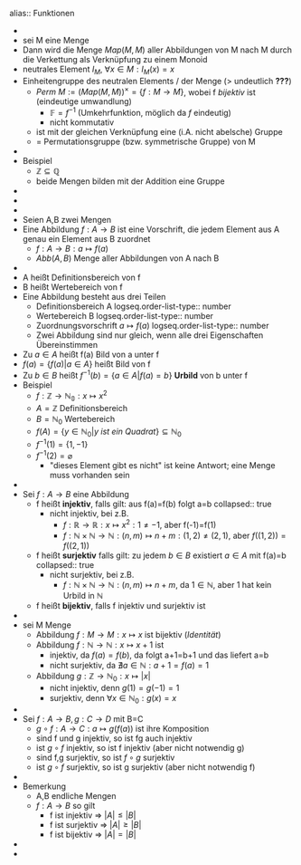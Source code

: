 alias:: Funktionen

-
- sei M eine Menge
- Dann wird die Menge $Map(M,M)$ aller Abbildungen von M nach M durch die Verkettung als Verknüpfung zu einem Monoid
- neutrales Element $I_{M}$, $\forall x\in M:I_{M}(x)=x$
- Einheitengruppe des neutralen Elements / der Menge (> undeutlich **???**)
	- $Perm\ M:=(Map(M,M))^{\times}=\lbrace f:M\rightarrow M\rbrace$, wobei f *bijektiv* ist (eindeutige umwandlung)
		- $\mathbb{F}=f^{-1}$ (Umkehrfunktion, möglich da $f$ eindeutig)
		- nicht kommutativ
	- ist mit der gleichen Verknüpfung eine (i.A. nicht abelsche) Gruppe
	- = Permutationsgruppe (bzw. symmetrische Gruppe) von M
-
- Beispiel
	- $\mathbb{Z}\subseteq\mathbb{Q}$
	- beide Mengen bilden mit der Addition eine Gruppe
-
-
-
- Seien A,B zwei Mengen
- Eine Abbildung $f:A\rightarrow B$ ist eine Vorschrift, die jedem Element aus A genau ein Element aus B zuordnet
	- $f:A\rightarrow B:a\mapsto f(a)$
	- $Abb(A,B)$ Menge aller Abbildungen von A nach B
-
- A heißt Definitionsbereich von f
- B heißt Wertebereich von f
- Eine Abbildung besteht aus drei Teilen
	- Definitionsbereich A
	  logseq.order-list-type:: number
	- Wertebereich B
	  logseq.order-list-type:: number
	- Zuordnungsvorschrift $a\mapsto f(a)$
	  logseq.order-list-type:: number
	- Zwei Abbildung sind nur gleich, wenn alle drei Eigenschaften Übereinstimmen
- Zu $a\in A$ heißt f(a) Bild von a unter f
- $f(a)=\lbrace f(a)|a\in A\rbrace$ heißt Bild von f
- Zu $b\in B$ heißt $f^{-1}(b)=\lbrace a\in A|f(a)=b\rbrace$ **Urbild** von b unter f
- Beispiel
	- $f:\mathbb{Z}\rightarrow\mathbb{N_0}:x\mapsto x^2$
	- $A=\mathbb{Z}$ Definitionsbereich
	- $B=\mathbb{N}_0$ Wertebereich
	- $f(A)=\lbrace y\in\mathbb{N}_0|y\ ist\ ein\ Quadrat\rbrace\subseteq\mathbb{N}_0$
	- $f^{-1}(1)=\lbrace1,-1\rbrace$
	- $f^{-1}(2)=\varnothing$
		- "dieses Element gibt es nicht" ist keine Antwort; eine Menge muss vorhanden sein
-
- Sei $f:A\rightarrow B$ eine Abbildung
	- f heißt **injektiv**, falls gilt: aus f(a)=f(b) folgt a=b
	  collapsed:: true
		- nicht injektiv, bei z.B.
			- $f:\mathbb{R}\rightarrow\mathbb{R}:x\mapsto x^2:1\neq-1$, aber f(-1)=f(1)
			- $f:\mathbb{N}\times\mathbb{N}\rightarrow\mathbb{N}:(n,m)\mapsto n+m:(1,2)\neq(2,1)$, aber $f((1,2))=f((2,1))$
	- f heißt **surjektiv** falls gilt: zu jedem $b\in B$ existiert $a\in A$ mit f(a)=b
	  collapsed:: true
		- nicht surjektiv, bei z.B.
			- $f:\mathbb{N}\times\mathbb{N}\rightarrow\mathbb{N}:(n,m)\mapsto n+m$, da $1\in\mathbb{N}$, aber 1 hat kein Urbild in $\mathbb{N}$
	- f heißt **bijektiv**, falls f injektiv und surjektiv ist
-
- sei M Menge
	- Abbildung $f:M\rightarrow M:x\mapsto x$ ist bijektiv (*Identität*)
	- Abbildung $f:\mathbb{N}\rightarrow\mathbb{N}:x\mapsto x+1$ ist
		- injektiv, da $f(a)=f(b)$, da folgt a+1=b+1 und das liefert a=b
		- nicht surjektiv, da $\nexists a\in\mathbb{N}:a+1=f(a)=1$
	- Abbildung $g:\mathbb{Z}\rightarrow\mathbb{N}_0:x\mapsto|x|$
		- nicht injektiv, denn $g(1)=g(-1)=1$
		- surjektiv, denn $\forall x\in\mathbb{N}_0:g(x)=x$
-
- Sei $f:A\rightarrow B,g:C\rightarrow D$ mit B=C
	- $g\circ f:A\rightarrow C:a\mapsto g(f(a))$ ist ihre Komposition
	- sind f und g injektiv, so ist fg auch injektiv
	- ist $g\circ f$ injektiv, so ist f injektiv (aber nicht notwendig g)
	- sind f,g surjektiv, so ist $f\circ g$ surjektiv
	- ist $g\circ f$ surjektiv, so ist g surjektiv (aber nicht notwendig f)
-
- Bemerkung
	- A,B endliche Mengen
	- $f:A\rightarrow B$ so gilt
		- f ist injektiv => $|A|\leq|B|$
		- f ist surjektiv => $|A|\geq|B|$
		- f ist bijektiv => $|A|=|B|$
-
-